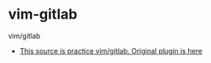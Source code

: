 # vim-gitlab
vim/gitlab

- [This source is practice vim/gitlab. Original plugin is here](https://github.com/syngan/vim-gitlab)